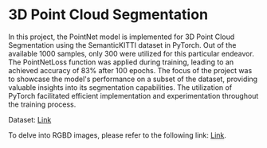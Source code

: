 # 3D Point Cloud Segmentation

In this project, the PointNet model is implemented for 3D Point Cloud Segmentation using the SemanticKITTI dataset in PyTorch. Out of the available 1000 samples, only 300 were utilized for this particular endeavor. The PointNetLoss function was applied during training, leading to an achieved accuracy of 83% after 100 epochs. The focus of the project was to showcase the model's performance on a subset of the dataset, providing valuable insights into its segmentation capabilities. The utilization of PyTorch facilitated efficient implementation and experimentation throughout the training process.


Dataset: [Link]( https://drive.google.com/drive/folders/1_xPLa_rMIT3ggSSnp1W5mB74mojlWqvH?usp=sharing)

To delve into RGBD images, please refer to the following link: [Link]( https://github.com/AniketP04/Open3D).
